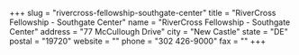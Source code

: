 +++
slug = "rivercross-fellowship-southgate-center"
title = "RiverCross Fellowship - Southgate Center"
name = "RiverCross Fellowship - Southgate Center"
address = "77 McCullough Drive"
city = "New Castle"
state = "DE"
postal = "19720"
website = ""
phone = "302 426-9000"
fax = ""
+++
